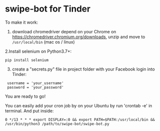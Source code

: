 # swipe-bot for Tinder

To make it work:
1. download chromedriver depend on your Chrome on https://chromedriver.chromium.org/downloads, unzip and move to `/usr/local/bin` (mac os / linux)

2.Install selenium on Python3.7+:
``` 
pip install selenium
```
3. create a "secrets.py" file in project folder with your Facebook login into Tinder:
``` 
 username = 'your_username'
 password = 'your_password'
```
You are ready to go!



You can easily add your cron job by on your Ubuntu by run 'crontab -e' in terminal. 
And put inside:
```
0 */13 * * * export DISPLAY=:0 && export PATH=$PATH:/usr/local/bin && /usr/bin/python3 /path/to/swipe-bot/swipe-bot.py
```
